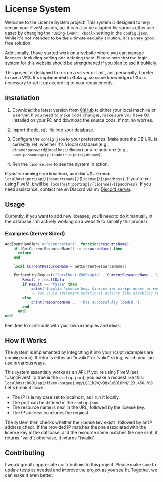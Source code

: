 # License System

Welcome to the License System project! This system is designed to help secure your FiveM scripts, but it can also be adapted for various other use cases by changing the `"UsingFiveM": <bool>` setting in the `config.json`. While it's not intended to be the ultimate security solution, it is a very good free solution. 
<p>Additionally, I have started work on a website where you can manage licenses, including adding and deleting them. Please note that the login system for this website should be strengthened if you plan to use it publicly.</p>

This project is designed to run on a server or host, and personally, I prefer to use a VPS. It's implemented in Golang, so some knowledge of Go is necessary to set it up according to your requirements.

## Installation

1. Download the latest version from [GitHub](https://github.com/ledepede1/golicense/releases/latest) to either your local machine or a server. If you need to make code changes, make sure you have Go installed on your PC and download the source code. If not, no worries.

2. Import the `db.sql` file into your database.

3. Configure the `config.json` to your preferences. Make sure the DB URL is correctly set, whether it's a local database (e.g., `dbname:password@localhost/dbname`) or a remote one (e.g., `name:password@tcp(ipaddress:port)/dbname`).

4. Run the `license.exe` to see the system in action.

If you're running it on localhost, use this URL format: `localhost:port/api/{resourcename}/{license}/{ipaddress}`. If you're not using FiveM, it will be: `localhost:port/api/{license}/{ipaddress}`. If you need assistance, contact me on Discord via my [Discord server](https://discord.gg/XW9WGTrrmJ).

## Usage

Currently, if you want to add new licenses, you'll need to do it manually in the database. I'm actively working on a website to simplify this process.

### Examples (Server Sided)

```lua
AddEventHandler('onResourceStart', function(resourceName)
    if (GetCurrentResourceName() ~= resourceName) then
      return
    end

    local CurrentResourceName = GetCurrentResourceName()

    PerformHttpRequest("localhost:8080/api/".. CurrentResourceName .."/LQC1h2WQwDBxEm6QlDhM/123.456.789", function (errorCode, resultData, resultHeaders, errorData)
        Result = resultData
        if Result == "false" then 
            print("Invalid license key. Contact the script owner to resolve this issue.")
            -- You could implement additional actions like disabling the script.
        else    
            print(resourceName .. ' has successfully loaded.')
        end
      end)
end)
```

Feel free to contribute with your own examples and ideas.

## How It Works

The system is implemented by integrating it into your script (examples are coming soon). It returns either an "invalid" or "valid" string, which you can use in various ways.

This system essentially works as an API. If you're using FiveM (set 'UsingFiveM' to true in the `config.json`), you make a request like this: `localhost:8080/api/fivem-bungeejump/LQC1h2WQwDBxEm6QlDhM/123.456.789`. Let's break it down:

- The IP is in my case set to localhost, as I run it locally.
- The port can be defined in the `config.json`.
- The resource name is next in the URL, followed by the license key.
- The IP address concludes the request.

The system then checks whether the license key exists, followed by an IP address check. If the provided IP matches the one associated with the license key in the database, and the resource name matches the one sent, it returns "valid"; otherwise, it returns "invalid".

## Contributing

I would greatly appreciate contributions to this project. Please make sure to update tests as needed and improve the project as you see fit. Together, we can make it even better.
